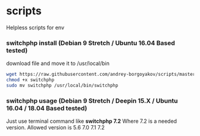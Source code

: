 # scripts
Helpless scripts for env

### switchphp install (Debian 9 Stretch / Ubuntu 16.04 Based tested)
download file and move it to /usr/local/bin
```bash
wget https://raw.githubusercontent.com/andrey-borgoyakov/scripts/master/switchphp
chmod +x switchphp
sudo mv switchphp /usr/local/bin/switchphp
```
### switchphp usage (Debian 9 Stretch / Deepin 15.X / Ubuntu 16.04 / 18.04 Based tested)
Just use terminal command like
**switchphp 7.2**
Where 7.2 is a needed version. Allowed version is 5.6 7.0 7.1 7.2
